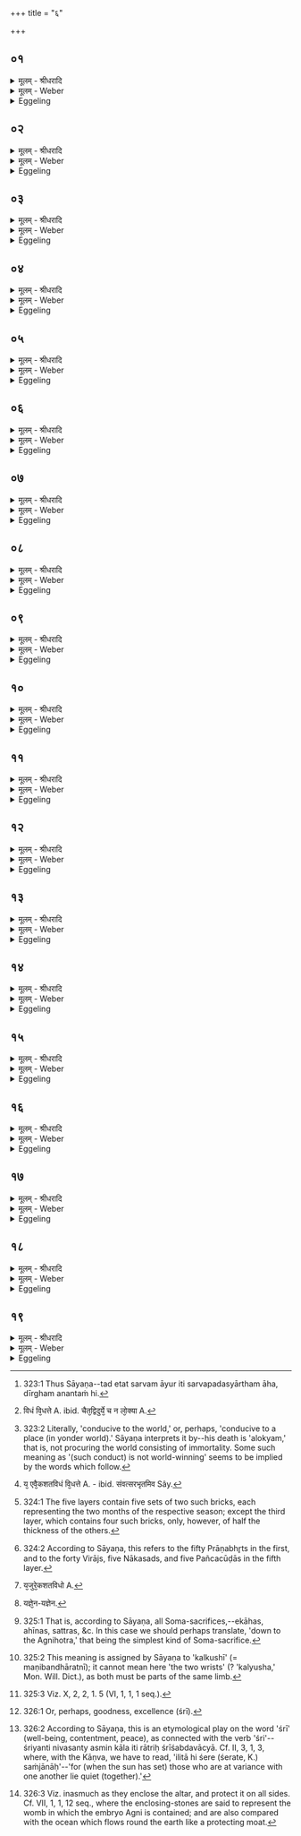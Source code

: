 +++
title = "६"

+++


## ०१
<details><summary>मूलम् - श्रीधरादि</summary>

संव्वत्सरो वै᳘ प्रजा᳘पतिरे᳘कशतविधः॥  
(स्त᳘) त᳘स्याहोरात्रा᳘ण्यर्धमासा मा᳘सा ऽऋत᳘वः षष्टिर्मा᳘सस्याहोरात्रा᳘णि मासि वै᳘ संव्वत्सर᳘स्याहोरात्रा᳘ण्याप्यन्ते च᳘तुर्व्विᳫँ᳭शतिरर्धमासास्त्र᳘योदश मा᳘सास्त्र᳘य ऽऋतवस्ताः᳘[[!!]] शतं᳘ व्विधाः᳘ संव्वत्सर᳘ ऽए᳘वैकशततमी᳘ व्विधा[[!!]]॥
</details>

<details><summary>मूलम् - Weber</summary>

संवत्सरो वै᳘ प्रजा᳘पतिरे᳘कशतविधः॥  
त᳘स्याहोरात्रा᳘ण्यर्धमासा मा᳘सा ऋत᳘वः षष्टिर्मा᳘सस्याहोरात्रा᳘णि मासि वै᳘ संवत्सर᳘स्याहोरात्रा᳘ण्याप्यन्ते च᳘तुर्विंशतिरर्धमासास्त्र᳘योदश मा᳘सास्त्र᳘य ऋत᳘वस्ताः᳘ शतं᳘ विधाः᳘ संवत्सर᳘ एॗवैकशततमी᳘ विधा᳟॥
</details>

<details><summary>Eggeling</summary>

1. The one hundred and one-fold Prajāpati, doubtless, is the year, and thereto belong days and

nights, half-months, months, and seasons. The days and nights of a month are sixty, and in the month, doubtless, the days and nights of the year are obtained; and there are twenty-four half-months, thirteen months, and three seasons (of four months)--that makes a hundred parts, and the year itself is the one hundred and first part.
</details>

## ०२
<details><summary>मूलम् - श्रीधरादि</summary>

स᳘ ऽऋतु᳘भिरेव सप्त᳘विधः॥  
ष᳘डृत᳘वः संव्वत्सर᳘ ऽएव᳘ सप्तमी᳘ व्विधा त᳘स्यैत᳘स्य संवत्सर᳘स्यैतत्ते᳘जो य᳘ ऽएष ऽत᳘पति त᳘स्य रश्म᳘यः शतं᳘ व्विधा म᳘ण्डलमे᳘वैकशततमी᳘ व्विधा[[!!]]॥
</details>

<details><summary>मूलम् - Weber</summary>

स᳘ ऋतु᳘भिरेव᳘ सप्त᳘विधः॥  
ष᳘डृत᳘वः संवत्सर᳘ एव᳘ सप्तमी᳘ विधा त᳘स्यैत᳘स्य संवत्सर᳘स्यैतत्ते᳘जो य᳘ एष त᳘पति त᳘स्य रश्म᳘यः शतं᳘ विधा म᳘ण्डलमेॗवैकशततमी᳘ विधा᳟॥
</details>

<details><summary>Eggeling</summary>

2. By the seasons it is sevenfold,--six seasons (of two months), and the year itself as the seventh part. And he who shines yonder is the light of that year: his rays are a hundredfold, and the (sun's) disk itself is the one hundred and first part.
</details>

## ०३
<details><summary>मूलम् - श्रीधरादि</summary>

स᳘ दिग्भि᳘रेव᳘ सप्त᳘विधः॥  
(धो) ये प्रा᳘च्यां दिशि᳘ रश्म᳘यः सै᳘का व्विधा ये द᳘क्षिणायाᳫँ᳭ सै᳘का ये᳘ प्रती᳘च्याᳫँ᳭ सै᳘का य ऽउ᳘दीच्याᳫँ᳭ सै᳘का य᳘ ऽऊर्ध्वा᳘याᳫँ᳭ सै᳘का ये᳘ ऽवाच्याᳫँ᳭ सै᳘का म᳘ण्डलमेव᳘ सप्तमी᳘ व्विधा[[!!]]॥
</details>

<details><summary>मूलम् - Weber</summary>

स᳘ दिग्भि᳘रेव᳘ सप्त᳘विधः॥  
ये प्रा᳘च्यां दिशि᳘ रश्म᳘यः सै᳘का विधा ये द᳘क्षिणायाᳫं सै᳘का ये᳘ प्रती᳘च्याᳫं सै᳘का य उ᳘दीच्याᳫं सै᳘का य᳘ ऊर्ध्वा᳘याᳫं सै᳘का ये᳘ऽवाच्याᳫं सै᳘का म᳘ण्डलमेव᳘ सप्तमी᳘ विधा᳟॥
</details>

<details><summary>Eggeling</summary>

3. By the regions it is sevenfold,--the rays which are in the eastern region are one part, and those in the southern are one, and those in the western are one, and those in the northern are one, and those in the upper (region) are one, and those in the lower (region) are one, and the disk itself is the seventh part.
</details>

## ०४
<details><summary>मूलम् - श्रीधरादि</summary>

त᳘स्यैत᳘स्य पर᳘स्तात्कामप्रो᳘ लो᳘कः[[!!]]॥  
(को ऽमृ) अमृ᳘तं वै᳘ कामप्र᳘ममृ᳘तमे᳘वास्य त᳘त्पर᳘स्तात्तद्यत्त᳘दमृ᳘तमेतत्तद्य᳘देत᳘दर्चिर्दी᳘प्यते॥
</details>

<details><summary>मूलम् - Weber</summary>

त᳘स्यैत᳘स्य पुर᳘स्तात्कामप्रो᳘ लोकः᳟॥  
अमृ᳘तं वै कामप्र᳘ममृ᳘तमेॗवास्य त᳘त्पर᳘स्तात्तद्यत्त᳘दमृ᳘तमेतत्तद्य᳘देत᳘दर्चिर्दी᳘प्यते॥
</details>

<details><summary>Eggeling</summary>

4. Beyond this (year) lies the wish-granting world; but the wish-granting one is the immortal (element): it is thus the immortal that lies beyond this (year, temporal existence); and that same immortal (element) is that very light which shines yonder.
</details>

## ०५
<details><summary>मूलम् - श्रीधरादि</summary>

त᳘देतद्व᳘सु चित्रᳫँ᳭ रा᳘धः॥  
(स्त᳘) त᳘देष᳘ सविता᳘ व्विभ᳘क्ताभ्यः᳘ प्रजा᳘भ्यो व्वि᳘भजत्यप्यो᳘षधिभ्यो᳘ ऽपि व्व᳘नस्प᳘तिभ्यो भू᳘य ऽइव ह त्वे᳘काभ्यः प्रय᳘च्छति क᳘नीय ऽइवै᳘काभ्यस्तद्या᳘भ्यो भू᳘यः प्रय᳘च्छति ता᳘ ज्योक्तमां᳘ जीवन्ति या᳘भ्यः क᳘नीयः क᳘नीयस्ताः ᳫँ᳭॥
</details>

<details><summary>मूलम् - Weber</summary>

त᳘देतद्व᳘सुचित्रं रा᳘धः॥  
त᳘देष᳘ सविता᳘ विभॗक्ताभ्यः᳘ प्रजा᳘भ्यो वि᳘भजत्यप्यो᳘षधिभ्यो᳘ऽपि व᳘नस्प᳘तिभ्यो भू᳘य-इव ह त्वे᳘काभ्यः प्रय᳘छति क᳘नीय इवै᳘काभ्यस्तद्या᳘भ्यो भू᳘यः प्रय᳘छति ता᳘ ज्योक्तमां᳘ जीवन्ति या᳘भ्यः क᳘नीयः क᳘नीयस्ताः᳟॥
</details>

<details><summary>Eggeling</summary>

5. Now that same boon (the immortal light), bright with wealth, he, Savitr̥ (the sun), distributes among the distributed creatures, and among plants and trees, too; and to some, indeed, he gives more of it, and to some less; and they to whom he gives more of it live longest, and they to whom he gives less live less long.
</details>

## ०६
<details><summary>मूलम् - श्रीधरादि</summary>

(स्त᳘) त᳘देत᳘दृ᳘चा᳘ ऽभ्युक्तम्॥ 
(म्वि) व्विभक्ता᳘रᳫँ᳭ हवामहे व्व᳘सोश्चित्र᳘स्य रा᳘धसः॥ सविता᳘रं नृच᳘क्षसमि᳘ति त᳘देतत्स᳘र्व्वमा᳘युर्दीर्घ᳘मनन्तᳫँ᳭ हि तद्य᳘दिदमाहु᳘र्दीर्घं᳘[[!!]] त ऽआ᳘युरस्तु स᳘र्व्वमा᳘युरिही᳘त्येष᳘ ते लोक᳘ ऽएत᳘त्ते ऽस्त्वि᳘ति है᳘वैतत्[[!!]]॥
</details>

<details><summary>मूलम् - Weber</summary>

त᳘देत᳘दृॗचाॗभ्युक्तं विभक्ता᳘रᳫं हवामहे व᳘सोश्चित्र᳘स्य रा᳘धसः॥  
सविता᳘रं नृच᳘क्षसमि᳘ति त᳘देतत्स᳘र्वमा᳘युर्दीर्घ᳘मनन्तᳫं हि तद्य᳘दिदमा᳘हुर्दीर्घं᳘ त आ᳘युरस्तु स᳘र्वमा᳘युरिही᳘त्येष᳘ ते लोक᳘ एत᳘त्तेऽस्त्वि᳘ति हैॗवैत᳘त्॥
</details>

<details><summary>Eggeling</summary>

6. It is regarding this that it is said in the R̥c (I, 22, 7; Vāj. S. XXX, 4), 'The distributer of wealth, the bright boon, we invoke, Savitr̥, the beholder of men.' And that is the full

 (measure of) life, for it is long, it is unending [^egg_621]; and when people here say, 'May thy life be long! mayest thou reach the full (extent of) life!' it is as much as to say, 'May that, world, may that (immortal light) be thine!'

[^egg_621]: 323:1 Thus Sāyaṇa--tad etat sarvam āyur iti sarvapadasyārtham āha, dīrgham anantaṁ hi.
</details>

## ०७
<details><summary>मूलम् - श्रीधरादि</summary>

(त्प᳘) प᳘श्यन्ती व्वा᳘ग्वदति॥  
त᳘देतदे᳘कशतविधेन वै᳘वा ऽऽप्त᳘व्यᳫँ᳭[[!!]] शतायु᳘तया वा य᳘ ऽएवै᳘कशतविधं व्वि᳘धत्ते यो᳘ वा शतं᳘ व्वर्षा᳘णि जी᳘वति स᳘ है᳘वैत᳘दमृ᳘तमाप्नोति त᳘स्माद्ये᳘ चैत᳘द्विदुर्ये᳘ च न[[!!]] लो᳘क्या शतायुते᳘त्येवाहुस्त᳘स्मादु[[!!]] ह न᳘ पुरा᳘ ऽऽयुषः स्वकामी प्रे᳘यादलोक्य᳘ᳫँ᳘ हैत᳘ ऽउ वाव᳘ लोका य᳘दहोरात्रा᳘ण्यर्धमासा मा᳘सा ऽऋत᳘वः संव्वत्सरः[[!!]]॥
</details>

<details><summary>मूलम् - Weber</summary>

प᳘श्यन्ती वा᳘ग्वदति॥  
त᳘देतदे᳘कशतविधेन वैॗवाप्तव्यं᳘ शतायु᳘तया वा य᳘ एवै᳘कशतविधं विधत्ते [^wbr_1] यो᳘ वा शत᳘म्- वर्षा᳘णि जी᳘वति स᳘ हैॗवैत᳘दमृ᳘तमाप्नोति त᳘स्माद्ये᳘ चैत᳘द्विदुर्ये᳘ च न᳘ लोॗक्या शतायुते᳘त्येॗवाहुस्त᳘स्मादु ह न᳘ पुरा᳘युषः स्वकामी प्रे᳘यादलोक्य᳘ᳫं᳘ हैत᳘ उ वाव᳘ लोका य᳘दहोरात्रा᳘ण्यर्धमासा मा᳘सा ऋत᳘वः संवत्सरः᳟॥  

[^wbr_1]: विधं वि᳘धत्ते A. ibid. चैत᳘द्विदुर्ये᳘ च न लो᳘क्या A.
</details>

<details><summary>Eggeling</summary>

7. It is Vāc (Speech) that, seeing it, speaks (thus). That same (immortal light), indeed, is to be obtained either by the one hundred and one-fold (altar), or by a life of a hundred years: whosoever builds a one hundred and one-fold (altar), or whosoever lives a hundred years, he, indeed, obtains that immortality. Therefore, whether they know it, or whether they do not, people say, 'The life of a hundred years makes for heaven.' Hence one ought not to yield to his own desire and pass away before (he has attained) the full extent of life, for (such shortening of one's life) does not make for the heavenly world [^egg_622]; and these are indeed the worlds, to wit, the days and nights, the half-moons, moons, and seasons, and the year.

[^egg_622]: 323:2 Literally, 'conducive to the world,' or, perhaps, 'conducive to a place (in yonder world).' Sāyaṇa interprets it by--his death is 'alokyam,' that is, not procuring the world consisting of immortality. Some such meaning as '(such conduct) is not world-winning' seems to be implied by the words which follow.
</details>

## ०८
<details><summary>मूलम् - श्रीधरादि</summary>

(स्त᳘) त᳘द्ये ऽर्व्वाग्विᳫँ᳭शे᳘षु व्वर्षे᳘षु प्रय᳘न्ति॥  
(न्त्य) अहोरात्रे᳘षु ते लोके᳘षु सज्यन्ते᳘ ऽथ ये᳘ परोविᳫँ᳭शे᳘ष्वर्व्वाक्चत्वारिᳫँ᳭शे᳘ष्वर्धमासे᳘षु ते᳘ ऽथ ये᳘ परश्चत्वारिᳫँ᳭शे᳘ष्वर्वाक्षष्टे᳘षु मा᳘सेषु ते᳘ ऽथ ये᳘ परःषष्टे᳘ष्वर्व्वागशीते᳘ष्वृतु᳘षु ते᳘ ऽथ ये᳘ परो ऽशीते᳘ष्वर्व्वाक्छते᳘षु संव्वत्सरे ते᳘ ऽथ य᳘ ऽएव᳘ शतं᳘ व्वर्षाणि यो᳘ वा भू᳘याᳫँ᳭सि जी᳘वति स᳘ है᳘वैत᳘दमृ᳘तमाप्नोति॥
</details>

<details><summary>मूलम् - Weber</summary>

तॗद्येऽर्वाग्विंशे᳘षु वर्षे᳘षु प्रय᳘न्ति॥  
अहोरात्रे᳘षु ते लोके᳘षु सज्यन्ते᳘ऽथ ये᳘ परोविंशे᳘ष्वर्वाक्चत्वारिंशे᳘ष्वर्धमासे᳘षु ते᳘ऽथ ये᳘ परश्चत्वारिंशे᳘ष्वर्वाक्षष्टे᳘षु मा᳘सेषु ते᳘ऽथ ये᳘ परःषष्टे᳘ष्वर्वागशीते᳘ष्वृतु᳘षु ते᳘ऽथ ये᳘ परोऽशीते᳘ष्वर्वाक्शते᳘षु संवत्सरे ते᳘ऽथ य᳘ एव᳘ शतं᳘ वर्षाणि यो᳘ वा भू᳘यांसि जी᳘वति स᳘ हैॗवैत᳘दमृ᳘तमाप्नोति॥
</details>

<details><summary>Eggeling</summary>

8. Those who pass away in the years below twenty are consigned to the days and nights as their worlds; and those who (pass away) in the years above twenty and below forty, to the half-moons; and those who (pass away) in the (years) above forty and below sixty, to the months; and those who (pass away) in the (years) above sixty and below

eighty, to the seasons; and those who (pass away) in the (years) above eighty and below a hundred (are consigned) to the year; and he alone who lives a hundred years or more attains to that immortal (life).
</details>

## ०९
<details><summary>मूलम् - श्रीधरादि</summary>

बहु᳘भिर्ह वै᳘ यज्ञैः[[!!]]॥  
(रे᳘) ए᳘कम᳘हरे᳘का रा᳘त्रिर्मिता स य᳘ ऽएवै᳘कशतविधं व्वि᳘धत्ते यो᳘ वा शतं᳘ व्वर्षा᳘णि जी᳘वति स᳘ है᳘वैनदद्धातमा᳘माप्नोत्येष वा ऽए᳘कशतविधं व्वि᳘धत्ते य᳘ ऽएनᳫँ᳭ संव्वत्सरं᳘[[!!]] बिभ᳘र्ति त᳘स्मादेनᳫँ᳭ संव्वत्सर᳘भृतमेव᳘[[!!]] चिन्वीते᳘त्यधिदेवतम्[[!!]]॥
</details>

<details><summary>मूलम् - Weber</summary>

बहु᳘भिर्ह वै᳘ यज्ञैः᳟॥  
ए᳘कम᳘हरे᳘का रा᳘त्रिर्मिता स य᳘ एवै᳘कशतविधं [^wbr_2] विधत्ते यो᳘ वा शतं᳘ वर्षा᳘णि जी᳘वति स᳘ हैॗवैनदद्धातमामा᳘प्नोत्येष वा ए᳘कशतविधं वि᳘धत्ते य᳘ एनᳫं सं᳘वत्सरं᳘ बिभ᳘र्ति त᳘स्मादेनᳫं संवत्सर᳘भृ᳘तमेव᳘ चिन्वीते᳘त्यधिदेवत᳘म्॥  

[^wbr_2]: य᳘ एवै᳘कशतविधं वि᳘धत्ते A. - ibid. संवत्सरभृतमिव Sây.
</details>

<details><summary>Eggeling</summary>

9. Only by many sacrifices, indeed, is a single day, or a single night (of life) gained; and only he who builds the one hundred and one-fold (altar), or he who lives a hundred years, is certain of his attaining to that immortal (life). But he, indeed, builds a one hundred and one-fold (altar) who carries him (Ukhya Agni) for a year: hence one should only build (an altar for) such an (Agni) who has been carried for a year. Thus much as to the deity.
</details>

## १०
<details><summary>मूलम् - श्रीधरादि</summary>

(म᳘) अ᳘थाधियज्ञम्[[!!]]॥  
या᳘नमूने᳘कशतमु᳘द्बाहून्पु᳘रुषान्मि᳘मीते स᳘ व्विधै᳘कशतविधः स᳘ चिति᳘भिरेव᳘ सप्त᳘विधः ष᳘डृत᳘व्यवत्यश्चि᳘तयो ऽग्नि᳘रेव᳘[[!!]] सप्तमी᳘ व्विधा[[!!]]॥
</details>

<details><summary>मूलम् - Weber</summary>

अ᳘थाधियज्ञ᳘म्॥  
या᳘नमूने᳘कशतमु᳘द्बाहून्पु᳘रुषान्मि᳘मीते स᳘ विधै᳘कशतविधः स᳘ चिति᳘भिरेव᳘ सप्त᳘विधः ष᳘डृतव्य᳘वत्यश्चि᳘तयोऽग्नि᳘रेव᳘ सप्तमी᳘ विधा᳟॥
</details>

<details><summary>Eggeling</summary>

10. Now as to the sacrifice. When he measures out those one hundred and one men (man's lengths) with upstretched arms, that is a one hundred and one-fold (altar) in form, and a sevenfold one in respect of its layers: the layers contain six seasonal [^egg_623] (bricks) and the fire (or altar) itself is the seventh form.

[^egg_623]: 324:1 The five layers contain five sets of two such bricks, each representing the two months of the respective season; except the third layer, which contains four such bricks, only, however, of half the thickness of the others.
</details>

## ११
<details><summary>मूलम् - श्रीधरादि</summary>

स᳘ ऽउ वा ऽइ᳘ष्टकैकशतविधः॥  
(घो) याः᳘ पञ्चाश᳘त्प्रथमा ऽइ᳘ष्टका या᳘श्चोत्तमास्ताः᳘ शतं᳘ व्विधा ऽअ᳘थ या᳘ ऽएत᳘दन्तरेणे᳘ष्टका ऽउपधीय᳘न्ते᳘ सै᳘वैकशततमी᳘ व्विधा[[!!]]॥
</details>

<details><summary>मूलम् - Weber</summary>

स᳘ उ वा इ᳘ष्टकैकशतविधः॥  
याः᳘ पञ्चाश᳘त्प्रथमा इ᳘ष्टका या᳘श्चोत्तमास्ताः᳘ शतं᳘ विधा अ᳘थ या᳘ एत᳘दन्तरेणे᳘ष्टका उपधीय᳘न्तेॗ सैॗवैकशततमी᳘ विधा᳟॥
</details>

<details><summary>Eggeling</summary>

11. And, indeed, it is a hundred and one-fold in respect of bricks,--the first fifty bricks and the last fifty [^egg_624] which are (laid down) make a hundred forms (parts); and the bricks which are laid down between (those two sets) are the one hundred and first form.

[^egg_624]: 324:2 According to Sāyaṇa, this refers to the fifty Prāṇabhr̥ts in the first, and to the forty Virājs, five Nākasads, and five Pañcacūḍās in the fifth layer.
</details>

## १२
<details><summary>मूलम् - श्रीधरादि</summary>

स᳘ उ ऽएव य᳘जुस्तेजाः॥  
(०) य᳘जुरे᳘कशतविधो या᳘नि पञ्चाश᳘त्प्रथमा᳘नि य᳘जूᳫँ᳭षि या᳘नि चोत्तमा᳘नि ताः᳘ शतं᳘ व्विधा ऽअ᳘थ या᳘न्येत᳘दन्तरेण य᳘जूᳫँ᳭षि क्रिय᳘न्ते᳘ सै᳘वैकशततमी᳘ व्वि᳘धैव᳘मु सप्त᳘विध ऽए᳘कशतविधो भवति स यः᳘ शतायु᳘तायां का᳘मो य ऽए᳘कशतविधे सप्त᳘विधेन हैव त᳘मेवंवि᳘दाप्नोति॥
</details>

<details><summary>मूलम् - Weber</summary>

स᳘ उ एव य᳘जुस्तेजाः॥  
य᳘जुरेकशतविधो [^wbr_3] या᳘नि पञ्चाश᳘त्प्रथमा᳘नि य᳘जूंषि या᳘नि चोत्तमा᳘नि ताः᳘ शतं᳘ विधा अ᳘थ या᳘न्येत᳘दन्तरेण य᳘जूंषि क्रिय᳘न्तेॗ सैॗवैकशततमी᳘ विॗधैव᳘मु सप्त᳘विध ए᳘कशतविधो भवति स यः᳘ शतायु᳘तायां का᳘मो य ए᳘कशतविधे सप्त्!विधेन हैव त᳘मेवंवि᳘दाप्नोति॥  

[^wbr_3]: य᳘जुरे᳘कशतविधो A.
</details>

<details><summary>Eggeling</summary>

12. And, having the Yajus for its light, it is a hundred and one-fold in respect of the Yajus (formulas),--the first fifty and the last fifty which are (used) make a hundred forms; and the Yajus which are used between them are the one hundred and first form. In this way also the sevenfold one becomes a hundred and one-fold, and whosoever knows this obtains even by the sevenfold one whatever wish there is both in a life of a hundred years and in the one hundred and one-fold (altar).
</details>

## १३
<details><summary>मूलम् - श्रीधरादि</summary>

(त्ये) एवं वाव स᳘र्व्वे यज्ञाः[[!!]]॥  
(ऽ) ए᳘कशतविधा᳘ आ ऽग्निहोत्रा᳘दृग्भिर्य᳘जुर्भिः पदै᳘रक्ष᳘रैः क᳘र्मभिः सा᳘मभिः स यः᳘ शतायु᳘तायां का᳘मो य ऽए᳘कशतविधे यः᳘ सप्त᳘विधे यज्ञे᳘नयज्ञेन[[!!]] हैव त᳘मेवंवि᳘दाप्नोती᳘त्यु ऽए᳘वाधियज्ञम्[[!!]]॥
</details>

<details><summary>मूलम् - Weber</summary>

एवं वाव स᳘र्वे यज्ञाः᳟॥  
ए᳘कशतविधाॗ आग्निहोत्रा᳘दृग्भिर्य᳘जुर्भिः पदै᳘रक्ष᳘रैः क᳘र्मभिः सा᳘मभिः स यः᳘ शतायु᳘तायां का᳘मो य ए᳘कशतविधे यः᳘ सप्त᳘विधे यज्ञे᳘न यज्ञे᳘न [^wbr_4] हैव त᳘मेवंवि᳘दाप्नोती᳘त्यु एॗवाधियज्ञ᳘म्॥  

[^wbr_4]: यज्ञे᳘न-यज्ञेन.
</details>

<details><summary>Eggeling</summary>

13. In this way, indeed, all sacrifices [^egg_625] up to the Agnihotra are a hundred and one-fold by way of verses, formulas, words, syllables, rites, and hymn-tunes; and whosoever knows this obtains by every sacrifice whatever wish there is either in a life of a hundred years, or in the one hundred and one-fold (altar), or in the sevenfold one. Thus much as to the sacrifice.

[^egg_625]: 325:1 That is, according to Sāyaṇa, all Soma-sacrifices,--ekāhas, ahīnas, sattras, &c. In this case we should perhaps translate, 'down to the Agnihotra,' that being the simplest kind of Soma-sacrifice.
</details>

## १४
<details><summary>मूलम् - श्रीधरादि</summary>

(म᳘) अ᳘थाध्यात्मम्[[!!]]॥  
प᳘ञ्चेमाश्च᳘तुर्व्विधा ऽअङ्गु᳘लयो द्वे᳘ कल्कुषी दो᳘रᳫँ᳭सफलकं चा᳘क्षश्च तत्प᳘ञ्चविᳫँ᳭शतिरेव᳘मिमानी᳘तराण्य᳘ङ्गानि ताः᳘ शतं᳘ व्विधा᳘ ऽआ᳘त्मै᳘वैकशततमी᳘ व्वि᳘धोक्त᳘ᳫँ᳘ सप्तविध᳘तायै॥
</details>

<details><summary>मूलम् - Weber</summary>

अ᳘थाध्यात्म᳘म्॥  
प᳘ञ्चेमाश्चतुर्विधा अङ्गु᳘लयो द्वे᳘ कल्कुषी दो᳘रंसफलकं चा᳘क्षश्च तत्प᳘ञ्चविंशतिरेव᳘मिमानी᳘तराण्य᳘ङ्गानि ताः᳘ शतं᳘ विधा᳘ आॗत्मैॗवैकशततमी᳘ विॗधोक्त᳘ᳫं᳘ सप्तविध᳘तायै॥
</details>

<details><summary>Eggeling</summary>

14. Now as to the body. There are these four sets of five fingers and toes, the two--wrist and elbow [^egg_626],--the arm, the shoulder-blade, and the collarbone,--that makes twenty-five; and in the same way (each of) these other limbs,--that makes a hundred parts, and the trunk itself is the one hundred and first part. As regards the sevenfold state this has been explained [^egg_627].

[^egg_626]: 325:2 This meaning is assigned by Sāyaṇa to 'kalkushī' (= maṇibandhāratnī); it cannot mean here 'the two wrists' (? 'kalyusha,' Mon. Will. Dict.), as both must be parts of the same limb.

[^egg_627]: 325:3 Viz. X, 2, 2, 1. 5 (VI, 1, 1, 1 seq.).
</details>

## १५
<details><summary>मूलम् - श्रीधरादि</summary>

स᳘ ऽउ ऽएव᳘ प्राण᳘तेजाः॥  
प्राणै᳘कशतविधो ऽन्वङ्गम᳘ङ्गे ऽङ्गे हि᳘ प्राणः स यः᳘ शतायु᳘तायां का᳘मो य ऽए᳘कशतविधे यः᳘ सप्त᳘विधे यः स᳘र्व्वेषु यज्ञे᳘षु विद्य᳘या हैव त᳘मेवंवि᳘दाप्नोति स᳘र्व्वैर्हि᳘ यज्ञै᳘रात्मा᳘नᳫँ᳭ स᳘म्पन्नं व्विदे[[!!]]॥
</details>

<details><summary>मूलम् - Weber</summary>

स᳘ उ एव᳘ प्राण᳘तेजाः॥  
प्राणै᳘कशतविधोऽन्वङ्गम᳘ङ्गेऽङ्गे हि᳘ प्राणः स यः᳘ शतायु᳘तायां का᳘मो य ए᳘कशतविधे यः᳘ सप्त᳘विधे यः स᳘र्वेषु यज्ञे᳘षु विद्या᳘या हैव त᳘मेवंवि᳘दाप्नोति स᳘र्वौर्हि᳘ यज्ञै᳘रात्मा᳘नᳫं स᳘म्पन्नं विदे᳟॥
</details>

<details><summary>Eggeling</summary>

15. And, having the vital air for its light, it is a hundred and one-fold by the vital airs limb by limb, for there is vital air in each limb: whosoever knows this obtains, even by his knowledge, whatever wish there is in a life of a hundred years, or in the one hundred and one-fold (altar), or in the sevenfold one, or in all sacrifices; for he has obtained a body perfected by all the sacrifices.
</details>

## १६
<details><summary>मूलम् - श्रीधरादि</summary>

त्री᳘णि वा᳘ ऽइ᳘मानि प᳘ञ्चविधानि॥  
संव्वत्स᳘रो ऽग्निः पु᳘रुषस्ते᳘षां प᳘ञ्च व्विधा ऽअ᳘न्नं पा᳘नᳫँ᳭ श्रीर्ज्यो᳘तिरमृ᳘तं य᳘देव᳘ संव्वत्सरे᳘ ऽन्नं तद᳘न्नं या ऽआ᳘पस्तत्पा᳘नᳫँ᳭ रा᳘त्रिरेव श्रीः᳘ श्रिया᳘ᳫँ᳘ हैतद्रा᳘त्र्याᳫँ᳭ स᳘र्व्वाणि भूता᳘नि संव᳘सन्त्य᳘हर्ज्यो᳘तिरादि᳘त्यो ऽमृ᳘तमि᳘त्यधिदेवतम्[[!!]]॥
</details>

<details><summary>मूलम् - Weber</summary>

त्री᳘णि वा᳘ इ᳘मानि प᳘ञ्चविधानि॥  
संवत्सॗरोऽग्निः पु᳘रुषस्ते᳘षाम् प᳘ञ्च विधा अ᳘न्नम् पा᳘नं श्रीर्ज्यो᳘तिरमृ᳘तं य᳘देव᳘ संवत्सरे᳘ऽन्नं तद᳘न्नं या आ᳘पस्तत्पा᳘नं रा᳘त्रिरेव श्रीः᳘ श्रिया᳘ᳫं᳘ हैतद्रा᳘त्र्याᳫं स᳘र्वाणि भूता᳘नि संव᳘सन्त्य᳘हर्ज्यो᳘तिरादिॗत्योऽमृ᳘तमि᳘त्यधिदेवतं᳟॥
</details>

<details><summary>Eggeling</summary>

16. Now, there are these three fivefold (objects), the year, the fire, and man: their five forms are food, drink, well-being [^egg_628], light, and immortality. Whatever food there is in the year, that is its food; whatever water, that is its drink; its well-being is the night, for in the night, as in well-being (contentment or goodness), all beings dwell together [^egg_629]; its light is the day, and its immortal element the sun. Thus much as to the deity.

[^egg_628]: 326:1 Or, perhaps, goodness, excellence (śrī).

[^egg_629]: 326:2 According to Sāyaṇa, this is an etymological play on the word 'śrī' (well-being, contentment, peace), as connected with the verb 'śri'--śriyanti nivasanty asmin kāla iti rātriḥ śrīśabdavācyā. Cf. II, 3, 1, 3, where, with the Kāṇva, we have to read, 'ilitā hi śere (śerate, K.) saṁjānāḥ'--'for (when the sun has set) those who are at variance with one another lie quiet (together).'
</details>

## १७
<details><summary>मूलम् - श्रीधरादि</summary>

(म᳘) अ᳘थाधियज्ञम्[[!!]]॥  
य᳘दे᳘वाग्नाव᳘न्नमुपधीय᳘ते तद᳘न्नं या ऽआ᳘पस्तत्पा᳘नं परिश्रि᳘त ऽएव श्रीस्तद्धि रा᳘त्रीणाᳫँ᳭ रूपं य᳘जुष्मत्यो ज्यो᳘तिस्तद्ध्य᳘ह्नाᳫँ᳭ रूप᳘मग्नि᳘रमृ᳘तं त᳘द्ध्यादित्य᳘स्य रूपमि᳘त्यु ऽए᳘वाधियज्ञम्[[!!]]॥
</details>

<details><summary>मूलम् - Weber</summary>

अ᳘थाधियज्ञ᳘म्॥  
य᳘देॗवाग्नाव᳘न्नमुपधीय᳘ते तद᳘न्नं या आ᳘पस्तत्पा᳘नम् परिश्रि᳘त एव श्रीस्तद्धि रा᳘त्रीणां रूपं य᳘जुष्मत्यो ज्यो᳘तिस्तद्ध्य᳘ह्नां रूप᳘मग्नि᳘रं!तं तॗद्ध्यादित्य᳘स्य रूपमि᳘त्यु एॗवाधियज्ञ᳘म्॥
</details>

<details><summary>Eggeling</summary>

17. Now as to the sacrifice. Whatever food is placed on the fire, that is its food, and whatever water, that is its water; its well-being is the enclosing-stones, for they are of the nature of nights [^egg_630]; its light the (bricks) with special formulas, for they are of the nature of days; and its immortal

[^egg_630]: 326:3 Viz. inasmuch as they enclose the altar, and protect it on all sides. Cf. VII, 1, 1, 12 seq., where the enclosing-stones are said to represent the womb in which the embryo Agni is contained; and are also compared with the ocean which flows round the earth like a protecting moat.

element the fire, for that is of the nature of the sun. Thus much as to the sacrifice.
</details>

## १८
<details><summary>मूलम् - श्रीधरादि</summary>

(म᳘) अ᳘थाध्यात्मम्[[!!]]॥  
य᳘देव पु᳘रुषे᳘ ऽन्नं तद᳘न्नं या ऽआ᳘पस्तत्पा᳘नम᳘स्थीन्येव श्रीस्तद्धि᳘ परिश्रि᳘ताᳫँ᳭ रूपं᳘ मज्जा᳘नो ज्यो᳘तिस्तद्धि य᳘जुष्मतीनाᳫँ᳭ रूपं᳘ प्रा᳘णो ऽमृ᳘तं त᳘द्ध्यग्ने᳘[[!!]] रूपं᳘ प्रा᳘णो ऽग्निः᳘ प्रा᳘णो ऽमृ᳘तमि᳘त्यु वा᳘ ऽआहुः॥
</details>

<details><summary>मूलम् - Weber</summary>

अ᳘थाध्यात्म᳘म्॥  
य᳘देव पु᳘रुषे᳘ऽन्नं तद᳘न्नं या आ᳘पस्तत्पा᳘नम᳘स्थीन्येव श्रीस्तद्धि᳘ परिश्रि᳘तां रूप᳘म् मज्जा᳘नो ज्यो᳘तिस्तद्धि य᳘जुष्मतीनां रूप᳘म् प्राॗणोऽमृ᳘तं तद्ध्य᳘ग्ने᳘ रूप᳘म् प्राॗणोऽग्निः᳘ प्राॗणोऽमृ᳘तमि᳘त्यु वा᳘ आहुः॥
</details>

<details><summary>Eggeling</summary>

18. Now as to the body. Whatever food there is in man, that is his food; whatever water, that is his water; his well-being (safety, strength) is the bones, for they are of the nature of enclosing-stones; his light the marrow, for that is of the nature of the yajushmatī (bricks); his immortal element the breath, for that is of the nature of fire;--and, indeed, people say, 'The breath is fire, the breath is the immortal.'
</details>

## १९
<details><summary>मूलम् - श्रीधरादि</summary>

(र᳘) अ᳘न्नाद्वा᳘ ऽअशनाया नि᳘वर्तते॥  
पा᳘नात्पिपासा᳘ श्रियै᳘ पाप्मा ज्यो᳘तिषस्त᳘मो ऽमृ᳘तान्मृत्युर्नि᳘ ह वा᳘ ऽअस्मादेता᳘नि स᳘र्व्वाणि वर्तन्ते᳘ ऽप पुनर्मृत्युं᳘ जयति स᳘र्व्वमा᳘युरेति य᳘ ऽएवं व्वे᳘द तदेत᳘दमृ᳘तमि᳘त्ये᳘वामु᳘त्रोपा᳘सीता᳘युरि᳘तीह᳘ प्राण ऽइ᳘ति है᳘क ऽउ᳘पासते᳘ प्रा᳘णो ऽग्निः᳘ प्रा᳘णो ऽमृतमि᳘ति व्व᳘दन्तो न त᳘था व्विद्याद᳘ध्रुवं वै तद्य᳘त्प्राणस्तं᳘ ते व्वि᳘ष्याम्या᳘युषो न म᳘ध्यादि᳘ति ह्य᳘पि य᳘जुषा᳘ ऽभ्युक्तं त᳘स्मादेनदमृ᳘तमि᳘त्ये᳘वामु᳘त्रोपा᳘सीता᳘युरि᳘तीह त᳘थो ह स स᳘र्व्वमा᳘युरेति॥
</details>
<details><summary>मूलम् - Weber</summary>

अ᳘न्नाद्वा᳘ अशनाया नि᳘वर्तते॥  
पा᳘नात्पिपासा᳘ श्रियै᳘ पाप्मा ज्यो᳘तिषस्त᳘मोऽमृ᳘तान्मृत्युर्नि᳘ ह वा᳘ अस्मादेता᳘नि स᳘र्वाणि वर्तन्ते᳘ऽप पुनर्मृत्युं᳘ जयति स᳘र्वमा᳘युरेति य᳘ एवं वे᳘द तदेतदमृ᳘तमि᳘त्येॗवामु᳘त्रोपा᳘सीता᳘युरि᳘तीह᳘ प्राण इ᳘ति है᳘क उ᳘पासते प्राॗणोऽग्निः᳘ प्राॗणोऽमृतमि᳘ति व᳘दन्तो न त᳘था विद्याद᳘ध्रुवं वै तद्य᳘त्प्राणस्तं᳘ ते वि᳘ष्याम्या᳘युषो न म᳘ध्यादि᳘ति ह्य᳘पि य᳘जुषाॗभ्युक्तं त᳘स्मादेनदमृ᳘तमि᳘त्येॗवामु᳘त्रोपा᳘सीता᳘युरि᳘तीह त᳘थो ह स᳘र्वमा᳘युरेति॥
</details>
<details><summary>Eggeling</summary>

19. Now, hunger ceases through food, thirst through drink, evil through well-being (goodness), darkness through light, and death through immortality; and, in truth, whosoever knows this from him all these pass away, and he conquers recurring death, and attains the whole (perfect) life. And let him hold this to be immortality in yonder world and life here below. Some, indeed, hold it to be breath, saying, 'The breath is fire, the breath is the immortal;' but let him not believe this, for something uncertain is breath. And regarding this it has also been said in the Yajus (Vāj. S. XII, 65), 'That (bond) of thine I unloose, as from the middle of Āyus (life):' let him therefore hold it to be immortality in yonder world, and life here below, and thus, indeed, he attains the whole life.
</details>

